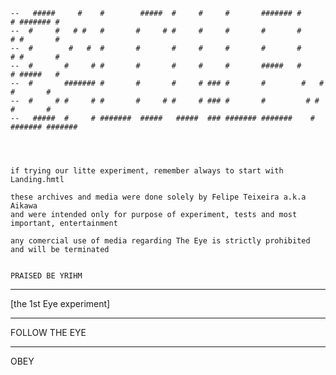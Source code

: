     --   #####     #    #        #####  #     #     #       ####### #     # ####### #       
    --  #     #   # #   #       #     # #     #     #       #       #     # #       #       
    --  #        #   #  #       #       #     #     #       #       #     # #       #       
    --  #       #     # #       #       #     #     #       #####   #     # #####   #       
    --  #       ####### #       #       #     # ### #       #        #   #  #       #       
    --  #     # #     # #       #     # #     # ### #       #         # #   #       #       
    --   #####  #     # #######  #####   #####  ### ####### #######    #    ####### ####### 




    if trying our litte experiment, remember always to start with Landing.hmtl

    these archives and media were done solely by Felipe Teixeira a.k.a Aikawa
    and were intended only for purpose of experiment, tests and most important, entertainment

    any comercial use of media regarding The Eye is strictly prohibited and will be terminated

    
    PRAISED BE YRIHM

 ______________________
[the 1st Eye experiment]


 ______________________





FOLLOW THE EYE

 ______________________
OBEY


















